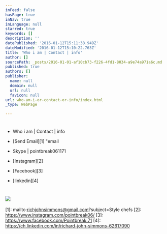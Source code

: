 ```yaml
---
inFeed: false
hasPage: true
inNav: true
inLanguage: null
starred: true
keywords: []
description: ''
datePublished: '2016-01-12T15:11:38.949Z'
dateModified: '2016-01-12T15:10:22.763Z'
title: 'Who i am | Contact | info'
author: []
sourcePath: _posts/2016-01-01-af10cb73-f226-4fd1-8034-a9e74a971a6c.md
published: true
authors: []
publisher:
  name: null
  domain: null
  url: null
  favicon: null
url: who-am-i-or-contact-or-info/index.html
_type: WebPage

---
```

# 

* Who i am | Contact | info

* [][0][Send Email][1] "email  
* Skype | pointbreak061171

* [Instagram][2]

* [Facebook][3]

* [linkedin][4]

# ![](https://s3-us-west-2.amazonaws.com/the-grid-img/p/701d9aab742fa3088f3db5195e89560f3329020c.jpg)

[0]: href
[1]: mailto:richjohnsimmons@gmail.com?subject=Style chefs
[2]: https://www.instagram.com/pointbreak06/
[3]: https://www.facebook.com/Pointbreak.71
[4]: https://ch.linkedin.com/in/richard-john-simmons-62617090